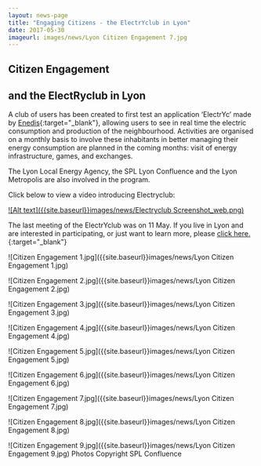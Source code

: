 ```yaml
---
layout: news-page
title: "Engaging Citizens - the ElectrYclub in Lyon"
date: 2017-05-30
imageurl: images/news/Lyon Citizen Engagement 7.jpg
---
```


<div class="multiline">
<h2><span class="ornament-news">Citizen Engagement</span></h2>
<h2><span class="ornament-news">and the ElectRyclub in Lyon</span></h2>
</div>

A club of users has been created to first test an application ‘ElectrYc’ made by [Enedis](http://www.enedis.fr/){:target="_blank"}, allowing users to see in real time the electric consumption and production of the neighbourhood. Activities are organised on a monthly basis to involve these inhabitants in better managing their energy consumption are planned in the coming months: visit of energy infrastructure, games, and exchanges. 

The Lyon Local Energy Agency, the SPL Lyon Confluence and the Lyon Metropolis are also involved in the program.

Click below to view a video introducing Electryclub:

[![Alt text]({{site.baseurl}}images/news/Electryclub Screenshot_web.png)](https://vimeo.com/216026414)

The last meeting of the ElectrYclub was on 11 May. If you live in Lyon and are interested in participating, or just want to learn more, please [click here.](http://www.lyon-confluence.fr/en/news/electryc.html){:target="_blank"}

![Citizen Engagement 1.jpg]({{site.baseurl}}images/news/Lyon Citizen Engagement 1.jpg)

![Citizen Engagement 2.jpg]({{site.baseurl}}images/news/Lyon Citizen Engagement 2.jpg)

![Citizen Engagement 3.jpg]({{site.baseurl}}images/news/Lyon Citizen Engagement 3.jpg)

![Citizen Engagement 4.jpg]({{site.baseurl}}images/news/Lyon Citizen Engagement 4.jpg)

![Citizen Engagement 5.jpg]({{site.baseurl}}images/news/Lyon Citizen Engagement 5.jpg)

![Citizen Engagement 6.jpg]({{site.baseurl}}images/news/Lyon Citizen Engagement 6.jpg)

![Citizen Engagement 7.jpg]({{site.baseurl}}images/news/Lyon Citizen Engagement 7.jpg)

![Citizen Engagement 8.jpg]({{site.baseurl}}images/news/Lyon Citizen Engagement 8.jpg)

![Citizen Engagement 9.jpg]({{site.baseurl}}images/news/Lyon Citizen Engagement 9.jpg)
Photos Copyright SPL Confluence
